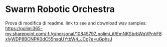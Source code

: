 # Swarm Robotic Orchestra
Prova di modifica di readme.
link to see and download wav samples: https://polimi365-my.sharepoint.com/:f:/g/personal/10845797_polimi_it/EmNKSbrbWqVPnhF8xlyWDP8BONPK0dC55nsqUYtbW4_JCg?e=uGphsJ
